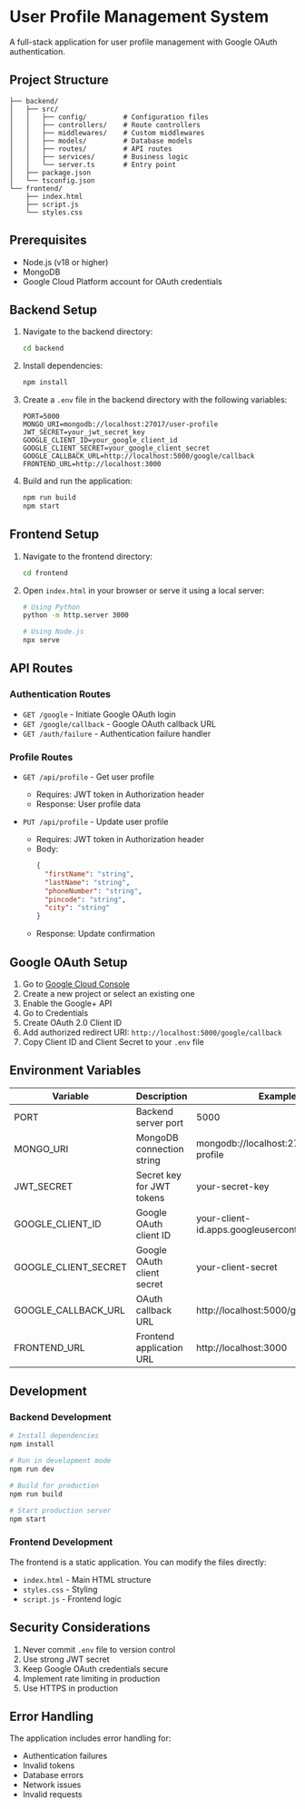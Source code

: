 # User Profile Management System

A full-stack application for user profile management with Google OAuth authentication.

## Project Structure

```
├── backend/
│   ├── src/
│   │   ├── config/         # Configuration files
│   │   ├── controllers/    # Route controllers
│   │   ├── middlewares/    # Custom middlewares
│   │   ├── models/         # Database models
│   │   ├── routes/         # API routes
│   │   ├── services/       # Business logic
│   │   └── server.ts       # Entry point
│   ├── package.json
│   └── tsconfig.json
└── frontend/
    ├── index.html
    ├── script.js
    └── styles.css
```

## Prerequisites

- Node.js (v18 or higher)
- MongoDB
- Google Cloud Platform account for OAuth credentials

## Backend Setup

1. Navigate to the backend directory:
   ```bash
   cd backend
   ```

2. Install dependencies:
   ```bash
   npm install
   ```

3. Create a `.env` file in the backend directory with the following variables:
   ```
   PORT=5000
   MONGO_URI=mongodb://localhost:27017/user-profile
   JWT_SECRET=your_jwt_secret_key
   GOOGLE_CLIENT_ID=your_google_client_id
   GOOGLE_CLIENT_SECRET=your_google_client_secret
   GOOGLE_CALLBACK_URL=http://localhost:5000/google/callback
   FRONTEND_URL=http://localhost:3000
   ```

4. Build and run the application:
   ```bash
   npm run build
   npm start
   ```

## Frontend Setup

1. Navigate to the frontend directory:
   ```bash
   cd frontend
   ```

2. Open `index.html` in your browser or serve it using a local server:
   ```bash
   # Using Python
   python -m http.server 3000
   
   # Using Node.js
   npx serve
   ```

## API Routes

### Authentication Routes
- `GET /google` - Initiate Google OAuth login
- `GET /google/callback` - Google OAuth callback URL
- `GET /auth/failure` - Authentication failure handler

### Profile Routes
- `GET /api/profile` - Get user profile
  - Requires: JWT token in Authorization header
  - Response: User profile data

- `PUT /api/profile` - Update user profile
  - Requires: JWT token in Authorization header
  - Body: 
    ```json
    {
      "firstName": "string",
      "lastName": "string",
      "phoneNumber": "string",
      "pincode": "string",
      "city": "string"
    }
    ```
  - Response: Update confirmation

## Google OAuth Setup

1. Go to [Google Cloud Console](https://console.cloud.google.com)
2. Create a new project or select an existing one
3. Enable the Google+ API
4. Go to Credentials
5. Create OAuth 2.0 Client ID
6. Add authorized redirect URI: `http://localhost:5000/google/callback`
7. Copy Client ID and Client Secret to your `.env` file

## Environment Variables

| Variable | Description | Example |
|----------|-------------|---------|
| PORT | Backend server port | 5000 |
| MONGO_URI | MongoDB connection string | mongodb://localhost:27017/user-profile |
| JWT_SECRET | Secret key for JWT tokens | your-secret-key |
| GOOGLE_CLIENT_ID | Google OAuth client ID | your-client-id.apps.googleusercontent.com |
| GOOGLE_CLIENT_SECRET | Google OAuth client secret | your-client-secret |
| GOOGLE_CALLBACK_URL | OAuth callback URL | http://localhost:5000/google/callback |
| FRONTEND_URL | Frontend application URL | http://localhost:3000 |

## Development

### Backend Development
```bash
# Install dependencies
npm install

# Run in development mode
npm run dev

# Build for production
npm run build

# Start production server
npm start
```

### Frontend Development
The frontend is a static application. You can modify the files directly:
- `index.html` - Main HTML structure
- `styles.css` - Styling
- `script.js` - Frontend logic

## Security Considerations

1. Never commit `.env` file to version control
2. Use strong JWT secret
3. Keep Google OAuth credentials secure
4. Implement rate limiting in production
5. Use HTTPS in production

## Error Handling

The application includes error handling for:
- Authentication failures
- Invalid tokens
- Database errors
- Network issues
- Invalid requests

